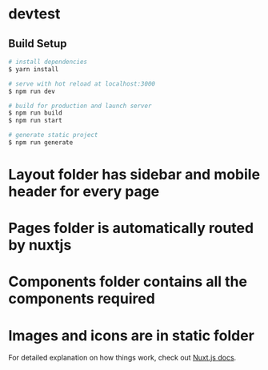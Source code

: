 # devtest

## Build Setup

```bash
# install dependencies
$ yarn install

# serve with hot reload at localhost:3000
$ npm run dev

# build for production and launch server
$ npm run build
$ npm run start

# generate static project
$ npm run generate
```

# Layout folder has sidebar and mobile header for every page

# Pages folder is automatically routed by nuxtjs

# Components folder contains all the components required

# Images and icons are in static folder

For detailed explanation on how things work, check out [Nuxt.js docs](https://nuxtjs.org).
